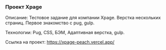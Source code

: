 ### Проект Xpage

Описание: Тестовое задание для компании Xpage. Верстка нескольких страниц. Первое знакомство с pug, gulp.

Технологии: Pug, CSS, БЭМ, Адаптивная верстка, gulp.

Ссылка на проект: https://xpage-peach.vercel.app/
